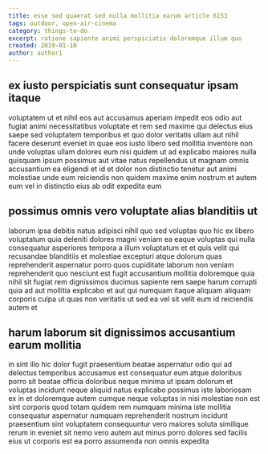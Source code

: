 ```yaml
---
title: esse sed quaerat sed nulla mollitia earum article 6153
tags: outdoor, open-air-cinema
category: things-to-do
excerpt: ratione sapiente animi perspiciatis doloremque illum quo
created: 2019-01-10
author: author1
---
```


## ex iusto perspiciatis sunt consequatur ipsam itaque

voluptatem ut et nihil eos aut accusamus aperiam impedit eos odio aut fugiat animi necessitatibus voluptate et rem sed maxime qui delectus eius saepe sed voluptatem temporibus et quo dolor veritatis ullam aut nihil facere deserunt eveniet in quae eos iusto libero sed mollitia inventore non unde voluptas ullam dolores eum nisi quidem ut ad explicabo maiores nulla quisquam ipsum possimus aut vitae natus repellendus ut magnam omnis accusantium ea eligendi et id et dolor non distinctio tenetur aut animi molestiae unde eum reiciendis non quidem maxime enim nostrum et autem eum vel in distinctio eius ab odit expedita eum

## possimus omnis vero voluptate alias blanditiis ut

laborum ipsa debitis natus adipisci nihil quo sed voluptas quo hic ex libero voluptatum quia deleniti dolores magni veniam ea eaque voluptas qui nulla consequatur asperiores tempora a illum voluptatum et et quis velit qui recusandae blanditiis et molestiae excepturi atque dolorum quas reprehenderit aspernatur porro quos cupiditate laborum non veniam reprehenderit quo nesciunt est fugit accusantium mollitia doloremque quia nihil sit fugiat rem dignissimos ducimus sapiente rem saepe harum corrupti quia ad aut mollitia explicabo et aut qui numquam itaque aliquam aliquam corporis culpa ut quas non veritatis ut sed ea vel sit velit eum id reiciendis autem et

## harum laborum sit dignissimos accusantium earum mollitia

in sint illo hic dolor fugit praesentium beatae aspernatur odio qui ad delectus temporibus accusamus est consequatur eum atque doloribus porro sit beatae officia doloribus neque minima ut ipsam dolorum et voluptas incidunt neque aliquid natus explicabo possimus iste laboriosam ex in et doloremque autem cumque neque voluptas in nisi molestiae non est sint corporis quod totam quidem rem numquam minima iste mollitia consequatur aspernatur numquam reprehenderit nostrum incidunt praesentium sint voluptatem consequuntur vero maiores soluta similique rerum in eveniet sit nemo vero autem aut minus porro dolores sed facilis eius ut corporis est ea porro assumenda non omnis expedita
